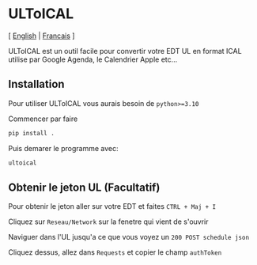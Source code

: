 # ULToICAL
[ [English](README.fr.md) | [Francais](README.fr.md) ]

ULToICAL est un outil facile pour convertir votre EDT UL en format ICAL utilise par Google Agenda, le Calendrier Apple etc...
## Installation
Pour utiliser ULToICAL vous aurais besoin de `python>=3.10`

Commencer par faire

```bash
pip install .
```

Puis demarer le programme avec:

```bash
ultoical
```

## Obtenir le jeton UL (Facultatif)
Pour obtenir le jeton aller sur votre EDT et faites `CTRL + Maj + I`

Cliquez sur `Reseau/Network` sur la fenetre qui vient de s'ouvrir

Naviguer dans l'UL jusqu'a ce que vous voyez un `200 POST schedule json`

Cliquez dessus, allez dans `Requests` et copier le champ `authToken`